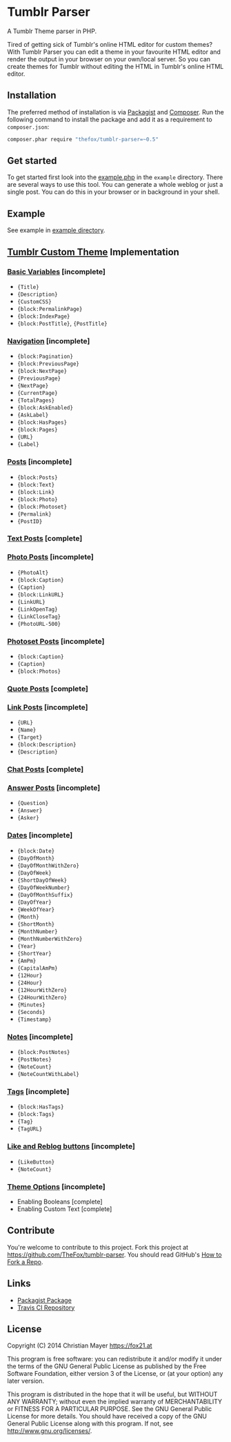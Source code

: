# Tumblr Parser

A Tumblr Theme parser in PHP.

Tired of getting sick of Tumblr's online HTML editor for custom themes? With Tumblr Parser you can edit a theme in your favourite HTML editor and render the output in your browser on your own/local server. So you can create themes for Tumblr without editing the HTML in Tumblr's online HTML editor.

## Installation

The preferred method of installation is via [Packagist](https://packagist.org/packages/thefox/tumblr-parser) and [Composer](https://getcomposer.org/). Run the following command to install the package and add it as a requirement to `composer.json`:

```bash
composer.phar require "thefox/tumblr-parser=~0.5"
```

## Get started

To get started first look into the [example.php](example/example.php) in the `example` directory. There are several ways to use this tool. You can generate a whole weblog or just a single post. You can do this in your browser or in background in your shell.

## Example

See example in [example directory](example).

## [Tumblr Custom Theme](http://www.tumblr.com/docs/en/custom_themes) Implementation

### [Basic Variables](http://www.tumblr.com/docs/en/custom_themes#basic_variables) [incomplete]

- `{Title}`
- `{Description}`
- `{CustomCSS}`
- `{block:PermalinkPage}`
- `{block:IndexPage}`
- `{block:PostTitle}`, `{PostTitle}`

### [Navigation](https://www.tumblr.com/docs/en/custom_themes#navigation) [incomplete]

- `{block:Pagination}`
- `{block:PreviousPage}`
- `{block:NextPage}`
- `{PreviousPage}`
- `{NextPage}`
- `{CurrentPage}`
- `{TotalPages}`
- `{block:AskEnabled}`
- `{AskLabel}`
- `{block:HasPages}`
- `{block:Pages}`
- `{URL}`
- `{Label}`

### [Posts](http://www.tumblr.com/docs/en/custom_themes#posts) [incomplete]

- `{block:Posts}`
- `{block:Text}`
- `{block:Link}`
- `{block:Photo}`
- `{block:Photoset}`
- `{Permalink}`
- `{PostID}`

### [Text Posts](http://www.tumblr.com/docs/en/custom_themes#text-posts) [complete]

### [Photo Posts](http://www.tumblr.com/docs/en/custom_themes#photo-posts) [incomplete]
- `{PhotoAlt}`
- `{block:Caption}`
- `{Caption}`
- `{block:LinkURL}`
- `{LinkURL}`
- `{LinkOpenTag}`
- `{LinkCloseTag}`
- `{PhotoURL-500}`

### [Photoset Posts](http://www.tumblr.com/docs/en/custom_themes#photoset-posts) [incomplete]
- `{block:Caption}`
- `{Caption}`
- `{block:Photos}`

### [Quote Posts](http://www.tumblr.com/docs/en/custom_themes#quote-posts) [complete]

### [Link Posts](http://www.tumblr.com/docs/en/custom_themes#link-posts) [incomplete]

- `{URL}`
- `{Name}`
- `{Target}`
- `{block:Description}`
- `{Description}`

### [Chat Posts](http://www.tumblr.com/docs/en/custom_themes#chat-posts) [complete]

### [Answer Posts](http://www.tumblr.com/docs/en/custom_themes#answer-posts) [incomplete]

- `{Question}`
- `{Answer}`
- `{Asker}`

### [Dates](https://www.tumblr.com/docs/en/custom_themes#dates) [incomplete]

- `{block:Date}`
- `{DayOfMonth}`
- `{DayOfMonthWithZero}`
- `{DayOfWeek}`
- `{ShortDayOfWeek}`
- `{DayOfWeekNumber}`
- `{DayOfMonthSuffix}`
- `{DayOfYear}`
- `{WeekOfYear}`
- `{Month}`
- `{ShortMonth}`
- `{MonthNumber}`
- `{MonthNumberWithZero}`
- `{Year}`
- `{ShortYear}`
- `{AmPm}`
- `{CapitalAmPm}`
- `{12Hour}`
- `{24Hour}`
- `{12HourWithZero}`
- `{24HourWithZero}`
- `{Minutes}`
- `{Seconds}`
- `{Timestamp}`

### [Notes](https://www.tumblr.com/docs/en/custom_themes#notes) [incomplete]

- `{block:PostNotes}`
- `{PostNotes}`
- `{NoteCount}`
- `{NoteCountWithLabel}`

### [Tags](https://www.tumblr.com/docs/en/custom_themes#tags) [incomplete]

- `{block:HasTags}`
- `{block:Tags}`
- `{Tag}`
- `{TagURL}`

### [Like and Reblog buttons](https://www.tumblr.com/docs/en/custom_themes#like_and_reblog_buttons) [incomplete]

- `{LikeButton}`
- `{NoteCount}`

### [Theme Options](http://www.tumblr.com/docs/en/custom_themes#theme-options) [incomplete]

- Enabling Booleans [complete]
- Enabling Custom Text [complete]

## Contribute

You're welcome to contribute to this project. Fork this project at <https://github.com/TheFox/tumblr-parser>. You should read GitHub's [How to Fork a Repo](https://help.github.com/articles/fork-a-repo).

## Links

- [Packagist Package](https://packagist.org/packages/thefox/tumblr-parser)
- [Travis CI Repository](https://travis-ci.org/TheFox/tumblr-parser)

## License

Copyright (C) 2014 Christian Mayer <https://fox21.at>

This program is free software: you can redistribute it and/or modify it under the terms of the GNU General Public License as published by the Free Software Foundation, either version 3 of the License, or (at your option) any later version.

This program is distributed in the hope that it will be useful, but WITHOUT ANY WARRANTY; without even the implied warranty of MERCHANTABILITY or FITNESS FOR A PARTICULAR PURPOSE. See the GNU General Public License for more details. You should have received a copy of the GNU General Public License along with this program. If not, see <http://www.gnu.org/licenses/>.
